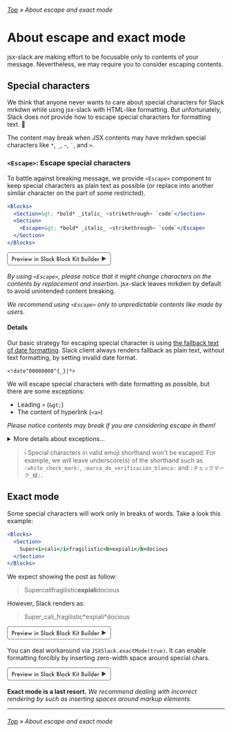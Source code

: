 ###### [Top](../README.md) &raquo; About escape and exact mode

# About escape and exact mode

jsx-slack are making effort to be focusable only to contents of your message. Nevertheless, we may require you to consider escaping contents.

## Special characters

We think that anyone never wants to care about special characters for Slack mrkdwn while using jsx-slack with HTML-like formatting. But unfortunately, Slack does not provide how to escape special characters for formatting text. :thinking:

The content may break when JSX contents may have mrkdwn special characters like `*`, `_`, `~`, `` ` ``, and `>`.

### <a name="escape" id="escape"></a> `<Escape>`: Escape special characters

To battle against breaking message, we provide `<Escape>` component to keep special characters as plain text as possible (or replace into another similar character on the part of some restricted).

```jsx
<Blocks>
  <Section>&gt; *bold* _italic_ ~strikethrough~ `code`</Section>
  <Section>
    <Escape>&gt; *bold* _italic_ ~strikethrough~ `code`</Escape>
  </Section>
</Blocks>
```

[<img src="./preview-btn.svg" width="240" />](https://jsx-slack.netlify.app/#bkb:jsx:eJyzccrJT84utuNSULAJTk0uyczPs1NLL7FW0ErKz0nRUojPLEnMyUyOV6grLinKzE4tySjKL03PqFNISM5PSU2w0YdpQjYAyAbyXIuTEwtSSTMNqgdkGMJkG32oIwHZUDpP)

_By using `<Escape>`, please notice that it might change characters on the contents by replacement and insertion._ jsx-slack leaves mrkdwn by default to avoid unintended content breaking.

_We recommend using `<Escape>` only to unpredictable contents like made by users._

#### Details

Our basic strategy for escaping special character is using [the fallback text of date formatting](https://api.slack.com/reference/surfaces/formatting#date-formatting). Slack client always renders fallback as plain text, without text formatting, by setting invalid date format.

```
<!date^00000000^{_}|*>
```

We will escape special characters with date formatting as possible, but there are some exceptions:

- Leading `>` (`&gt;`)
- The content of hyperlink (`<a>`)

_Please notice contents may break if you are considering escape in them!_

<p><details>
<summary>More details about exceptions...</summary>

##### Leading quotes

In Slack, both of `>` (`&gt;`) and `＞` (`U+FF1E`) would recognize as blockquote only when it has coming to the beginning of line.

`U+FF1E` can escape through date formatting but `&gt;` cannot; the fallback text won't parse HTML entity used to avoid confliction with date format syntax. So we will add normally invisible soft hyphen (`U+00AD`) to the beginning if `&gt;` was found.

##### Replacements in hyperlink

Due to the same reason, the content of hyperlink (`<a>` tag) cannot escape through date format. So we will replace all special characters to another Unicode character whose similar shape.

- `*` :arrow_right: `∗` (Asterisk operator: `U+2217`)
- `＊` :arrow_right: `﹡` (Small asterisk: `U+FF0A`)
- `_` :arrow_right: `ˍ` (Modifier letter low macron: `U+02CD`)
- `＿` :arrow_right: `⸏` (Paragraphos: `U+2E0F`)
- `` ` `` :arrow_right: `ˋ` (Modifier letter grave accent: `U+02CB`)
- `｀` :arrow_right: `ˋ` (Modifier letter grave accent: `U+02CB`)
- `~` :arrow_right: `∼` (Tilde operator: `U+223C`)
- `>` :arrow_right: `U+00AD` + `>`
- `＞` :arrow_right: `U+00AD` + `＞`

These replacements also will trigger by using corresponded HTML tag. (e.g. `*` and `＊` in the contents of `<b>` tag)

</details></p>

> ℹ️ Special characters in valid emoji shorthand won't be escaped. For example, we will leave underscore(s) of the shorthand such as `:white_check_mark:`, `:marca_de_verificación_blanca:` and `:チェックマーク_緑:`.

## Exact mode

Some special characters will work only in breaks of words. Take a look this example:

```jsx
<Blocks>
  <Section>
    Super<i>cali</i>fragilistic<b>expiali</b>docious
  </Section>
</Blocks>
```

We expect showing the post as follow:

> Super*cali*fragilistic**expiali**docious

However, Slack renders as:

> Super_cali_fragilistic\*expiali\*docious

[<img src="./preview-btn.svg" width="240" />](https://jsx-slack.netlify.app/#bkb:jsx:eJyzccrJT84utuNSULAJTk0uyczPA7EVFIJLC1KLbDLtkhNzMm30M-3SihLTM3Myi0syk22S7FIrCjLBEkl2KfnJmfmlxSAD9OEm2OhDzQUA7gMfzA==)

You can deal workaround via `JSXSlack.exactMode(true)`. It can enable formatting forcibly by inserting zero-width space around special chars.

[<img src="./preview-btn.svg" width="240" />](https://api.slack.com/tools/block-kit-builder?blocks=%5B%7B%22type%22%3A%22section%22%2C%22text%22%3A%7B%22text%22%3A%22Super%5Cu200b_%5Cu200bcali%5Cu200b_%5Cu200bfragilistic%5Cu200b*%5Cu200bexpiali%5Cu200b*%5Cu200bdocious%22%2C%22type%22%3A%22mrkdwn%22%2C%22verbatim%22%3Atrue%7D%7D%5D)

**Exact mode is a last resort.** _We recommend dealing with incorrect rendering by such as inserting spaces around markup elements._

---

###### [Top](../README.md) &raquo; About escape and exact mode
